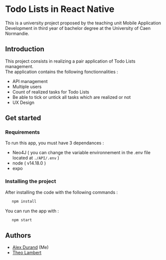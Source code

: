 # Todo Lists in React Native
This is a university project proposed by the teaching unit Mobile Application Development in third year of bachelor degree at the University of Caen Normandie.

 ## Introduction
 This project consists in realizing a pair application of Todo Lists management.  
 The application contains the following fonctionnalities :
 - API management
 - Multiple users
 - Count of realized tasks for Todo Lists
 - Be able to tick or untick all tasks which are realized or not
 - UX Design
 
 
 ## Get started
 ### Requirements
 To run this app, you must have 3 dependances :
 - Neo4J ( you can change the variable environnement in the .env file located at `./API/.env` )
 - node ( v14.18.0 ) 
 - expo
 
 ### Installing the project
 After installing the code with the following commands :
 ```bash
    npm install
 ```
 
 You can run the app with :
 ```bash
    npm start
 ```
 
 
 ## Authors
 - [Alex Durand](https://github.com/youngkiwii) (Me)
 - [Theo Lambert](https://github.com/Analogium)
